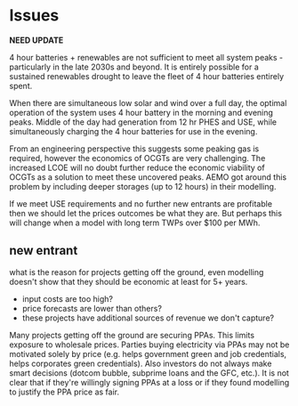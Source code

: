 # Issues

**NEED UPDATE**

4 hour batteries + renewables are not sufficient to meet all system peaks - particularly in the late 2030s and beyond. It is entirely possible for a sustained renewables drought to leave the fleet of 4 hour batteries entirely spent.

When there are simultaneous low solar and wind over a full day, the optimal operation of the system uses 4 hour battery in the morning and evening peaks. Middle of the day had generation from 12 hr PHES and USE, while simultaneously charging the 4 hour batteries for use in the evening.

From an engineering perspective this suggests some peaking gas is required, however the economics of OCGTs are very challenging. The increased LCOE will no doubt further reduce the economic viability of OCGTs as a solution to meet these uncovered peaks. AEMO got around this problem by including deeper storages (up to 12 hours) in their modelling.

If we meet USE requirements and no further new entrants are profitable then we should let the prices outcomes be what they are. But perhaps this will change when a model with long term TWPs over $100 per MWh.

## new entrant
what is the reason for projects getting off the ground, even modelling doesn't show that they should be economic at least for 5+ years.
- input costs are too high?
- price forecasts are lower than others?
- these projects have additional sources of revenue we don't capture?

Many projects getting off the ground are securing PPAs. This limits exposure to wholesale prices. Parties buying electricity via PPAs may not be motivated solely by price (e.g. helps government green and job credentials, helps corporates green credentials). Also investors do not always make smart decisions (dotcom bubble, subprime loans and the GFC, etc.). It is not clear that if they're willingly signing PPAs at a loss or if they found modelling to justify the PPA price as fair.
